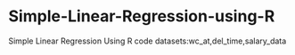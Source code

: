 # Simple-Linear-Regression-using-R
Simple Linear Regression Using R code
datasets:wc_at,del_time,salary_data
